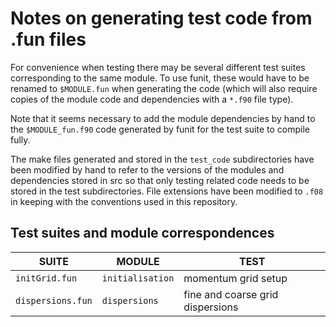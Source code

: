 Notes on generating test code from .fun files 
================================================= 

For convenience when testing there may be several different test suites 
corresponding to the same module.  To use funit, these would have to be renamed 
to `$MODULE.fun` when generating the code (which will also require copies of the 
module code and dependencies with a `*.f90` file type).

Note that it seems necessary to add the module dependencies by hand to the 
`$MODULE_fun.f90` code generated by funit for the test suite to compile fully.

The make files generated and stored in the `test_code` subdirectories have been 
modified by hand to refer to the versions of the modules and dependencies stored 
in src so that only testing related code needs to be stored in the test 
subdirectories. File extensions have been modified to `.f08` in keeping with the 
conventions used in this repository.

Test suites and module correspondences
----------------------------------------

|SUITE			|MODULE			|TEST|
|----------------       |--------------         |------|
|`initGrid.fun`         |`initialisation`	|momentum grid setup|
|`dispersions.fun`	|`dispersions`		|fine and coarse grid dispersions|
